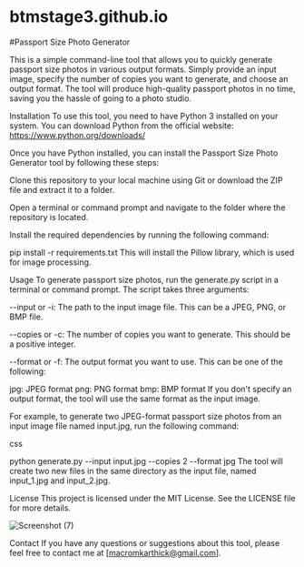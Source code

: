 # btmstage3.github.io

#Passport Size Photo Generator

This is a simple command-line tool that allows you to quickly generate passport size photos in various output formats. Simply provide an input image, specify the number of copies you want to generate, and choose an output format. The tool will produce high-quality passport photos in no time, saving you the hassle of going to a photo studio.

Installation
To use this tool, you need to have Python 3 installed on your system. You can download Python from the official website: https://www.python.org/downloads/

Once you have Python installed, you can install the Passport Size Photo Generator tool by following these steps:

Clone this repository to your local machine using Git or download the ZIP file and extract it to a folder.

Open a terminal or command prompt and navigate to the folder where the repository is located.

Install the required dependencies by running the following command:

 
pip install -r requirements.txt
This will install the Pillow library, which is used for image processing.

Usage
To generate passport size photos, run the generate.py script in a terminal or command prompt. The script takes three arguments:

--input or -i: The path to the input image file. This can be a JPEG, PNG, or BMP file.

--copies or -c: The number of copies you want to generate. This should be a positive integer.

--format or -f: The output format you want to use. This can be one of the following:

jpg: JPEG format
png: PNG format
bmp: BMP format
If you don't specify an output format, the tool will use the same format as the input image.

For example, to generate two JPEG-format passport size photos from an input image file named input.jpg, run the following command:

css
 
python generate.py --input input.jpg --copies 2 --format jpg
The tool will create two new files in the same directory as the input file, named input_1.jpg and input_2.jpg.

License
This project is licensed under the MIT License. See the LICENSE file for more details.

![Screenshot (7)](https://user-images.githubusercontent.com/73518245/227780958-57ccbfc8-3b78-4009-b2d6-09637419225f.png)

Contact
If you have any questions or suggestions about this tool, please feel free to contact me at [macromkarthick@gmail.com].
